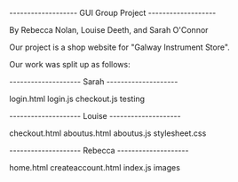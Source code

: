 ------------------- GUI Group Project -------------------

By Rebecca Nolan, Louise Deeth, and Sarah O'Connor

Our project is a shop website for "Galway Instrument Store".

Our work was split up as follows: 

-------------------- Sarah --------------------

login.html
login.js
checkout.js
testing

-------------------- Louise --------------------

checkout.html
aboutus.html
aboutus.js
stylesheet.css

-------------------- Rebecca --------------------

home.html
createaccount.html
index.js
images
 
 
